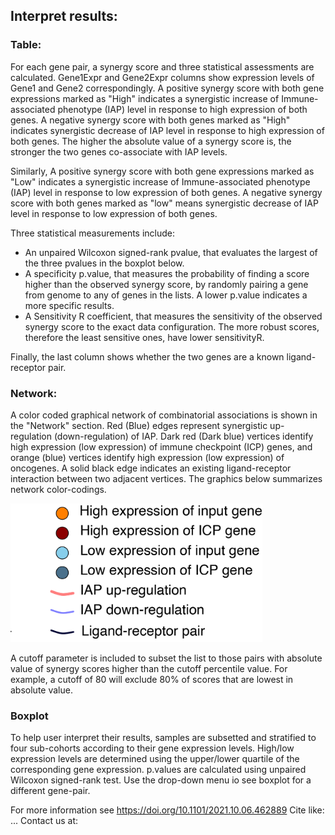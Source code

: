 ## Interpret results:

### Table:

For each gene pair, a synergy score and three statistical assessments are calculated. Gene1Expr and Gene2Expr columns show expression levels of Gene1 and Gene2 correspondingly. A positive synergy score with both gene expressions marked as "High" indicates a synergistic increase of Immune-associated phenotype (IAP) level in response to high expression of both genes. A negative synergy score with both genes marked as "High" indicates synergistic decrease of IAP level in response to high expression of both genes. The higher the absolute value of a synergy score is, the stronger the two genes co-associate with IAP levels.

Similarly, A positive synergy score with both gene expressions marked as "Low" indicates a synergistic increase of Immune-associated phenotype (IAP) level in response to low expression of both genes. A negative synergy score with both genes marked as "low" means synergistic decrease of IAP level in response to low expression of both genes.

Three statistical measurements include:

<ul>

<li>An unpaired Wilcoxon signed-rank pvalue, that evaluates the largest of the three pvalues in the boxplot below.</li>

<li>A specificity p.value, that measures the probability of finding a score higher than the observed synergy score, by randomly pairing a gene from genome to any of genes in the lists. A lower p.value indicates a more specific results.</li>

<li>A Sensitivity R coefficient, that measures the sensitivity of the observed synergy score to the exact data configuration. The more robust scores, therefore the least sensitive ones, have lower sensitivityR.</li>

</ul>

Finally, the last column shows whether the two genes are a known ligand-receptor pair.

### Network:

A color coded graphical network of combinatorial associations is shown in the "Network" section. Red (Blue) edges represent synergistic up-regulation (down-regulation) of IAP. Dark red (Dark blue) vertices identify high expression (low expression) of immune checkpoint (ICP) genes, and orange (blue) vertices identify high expression (low expression) of oncogenes. A solid black edge indicates an existing ligand-receptor interaction between two adjacent vertices. The graphics below summarizes network color-codings.

<div><img src="www/network_guide.png" width="80%"/></div>

A cutoff parameter is included to subset the list to those pairs with absolute value of synergy scores higher than the cutoff percentile value. For example, a cutoff of 80 will exclude 80% of scores that are lowest in absolute value.

### Boxplot

To help user interpret their results, samples are subsetted and stratified to four sub-cohorts according to their gene expression levels. High/low expression levels are determined using the upper/lower quartile of the corresponding gene expression. p.values are calculated using unpaired Wilcoxon signed-rank test. Use the drop-down menu io see boxplot for a different gene-pair.

For more information see <https://doi.org/10.1101/2021.10.06.462889>
Cite like: ...
Contact us at: 

